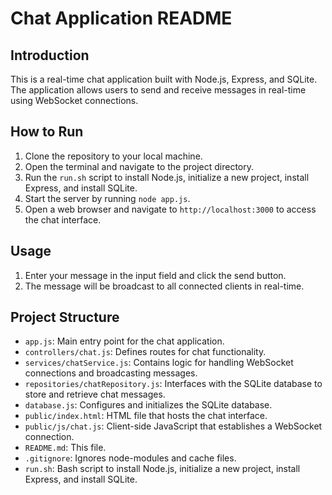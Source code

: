 Chat Application README
========================

Introduction
------------

This is a real-time chat application built with Node.js, Express, and SQLite. The application allows users to send and receive messages in real-time using WebSocket connections.

How to Run
------------

1. Clone the repository to your local machine.
2. Open the terminal and navigate to the project directory.
3. Run the `run.sh` script to install Node.js, initialize a new project, install Express, and install SQLite.
4. Start the server by running `node app.js`.
5. Open a web browser and navigate to `http://localhost:3000` to access the chat interface.

Usage
-----

1. Enter your message in the input field and click the send button.
2. The message will be broadcast to all connected clients in real-time.

Project Structure
----------------

* `app.js`: Main entry point for the chat application.
* `controllers/chat.js`: Defines routes for chat functionality.
* `services/chatService.js`: Contains logic for handling WebSocket connections and broadcasting messages.
* `repositories/chatRepository.js`: Interfaces with the SQLite database to store and retrieve chat messages.
* `database.js`: Configures and initializes the SQLite database.
* `public/index.html`: HTML file that hosts the chat interface.
* `public/js/chat.js`: Client-side JavaScript that establishes a WebSocket connection.
* `README.md`: This file.
* `.gitignore`: Ignores node-modules and cache files.
* `run.sh`: Bash script to install Node.js, initialize a new project, install Express, and install SQLite.